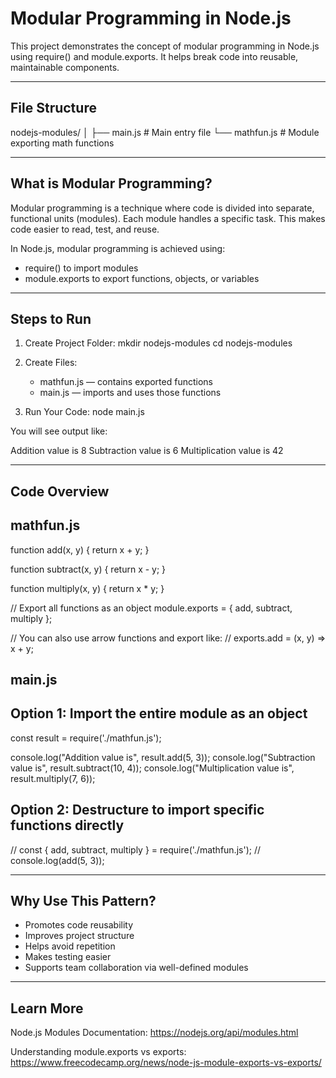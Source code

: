 Modular Programming in Node.js
==============================

This project demonstrates the concept of modular programming in Node.js using require() and module.exports. It helps break code into reusable, maintainable components.

---------------------------------------------
File Structure
---------------------------------------------

nodejs-modules/
│
├── main.js          # Main entry file
└── mathfun.js       # Module exporting math functions

---------------------------------------------
What is Modular Programming?
---------------------------------------------

Modular programming is a technique where code is divided into separate, functional units (modules). Each module handles a specific task. This makes code easier to read, test, and reuse.

In Node.js, modular programming is achieved using:
- require() to import modules
- module.exports to export functions, objects, or variables

---------------------------------------------
Steps to Run
---------------------------------------------

1. Create Project Folder:
   mkdir nodejs-modules
   cd nodejs-modules

2. Create Files:
   - mathfun.js — contains exported functions
   - main.js — imports and uses those functions

3. Run Your Code:
   node main.js

You will see output like:

Addition value is 8
Subtraction value is 6
Multiplication value is 42

---------------------------------------------
Code Overview
---------------------------------------------

mathfun.js
----------

function add(x, y) {
    return x + y;
}

function subtract(x, y) {
    return x - y;
}

function multiply(x, y) {
    return x * y;
}

// Export all functions as an object
module.exports = {
    add,
    subtract,
    multiply
};

// You can also use arrow functions and export like:
// exports.add = (x, y) => x + y;

main.js
-------

Option 1: Import the entire module as an object
------------------------------------------------

const result = require('./mathfun.js');

console.log("Addition value is", result.add(5, 3));
console.log("Subtraction value is", result.subtract(10, 4));
console.log("Multiplication value is", result.multiply(7, 6));

Option 2: Destructure to import specific functions directly
-----------------------------------------------------------
// const { add, subtract, multiply } = require('./mathfun.js');
// console.log(add(5, 3));

---------------------------------------------
Why Use This Pattern?
---------------------------------------------

- Promotes code reusability
- Improves project structure
- Helps avoid repetition
- Makes testing easier
- Supports team collaboration via well-defined modules

---------------------------------------------
Learn More
---------------------------------------------

Node.js Modules Documentation:
https://nodejs.org/api/modules.html

Understanding module.exports vs exports:
https://www.freecodecamp.org/news/node-js-module-exports-vs-exports/